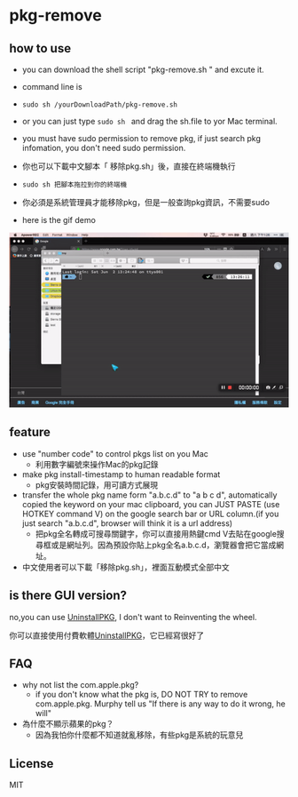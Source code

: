 # pkg-remove

## how to use

- you can download the shell script "pkg-remove.sh
" and excute it.
 - command line is 
 - `sudo sh /yourDownloadPath/pkg-remove.sh` 
 - or you can just type `sudo sh ` and drag the sh.file to yor Mac terminal.
 - you must have sudo permission to remove pkg, if just search pkg infomation, you don't need sudo permission.

- 你也可以下載中文腳本「 	移除pkg.sh」後，直接在終端機執行
 - `sudo sh 把腳本拖拉到你的終端機`
 - 你必須是系統管理員才能移除pkg，但是一般查詢pkg資訊，不需要sudo

- here is the gif demo    

![](https://raw.githubusercontent.com/iamrToday/album/master/pkg-remove/demoGif.gif)

## feature

- use "number code" to control pkgs list on you Mac
	- 利用數字編號來操作Mac的pkg記錄
- make pkg install-timestamp to human readable format
	- pkg安裝時間記錄，用可讀方式展現
- transfer the whole pkg name form "a.b.c.d" to "a b c d", automatically copied the keyword on your mac clipboard, you can JUST PASTE (use HOTKEY command V) on the google search bar or URL column.(if you just search "a.b.c.d", browser will think it is a url address)
	- 把pkg全名轉成可搜尋關鍵字，你可以直接用熱鍵cmd V去貼在google搜尋框或是網址列。因為預設你貼上pkg全名a.b.c.d，瀏覽器會把它當成網址。
- 中文使用者可以下載「移除pkg.sh」，裡面互動模式全部中文   

## is there GUI version?
no,you can use [UninstallPKG](https://www.corecode.io/uninstallpkg/), I don't want to Reinventing the wheel. 

你可以直接使用付費軟體[UninstallPKG](https://www.corecode.io/uninstallpkg/)，它已經寫很好了

## FAQ

- why not list the com.apple.pkg?
	- if you don't know what the pkg is, DO NOT TRY to remove com.apple.pkg. Murphy tell us "If there is any way to do it wrong, he will"
- 為什麼不顯示蘋果的pkg？ 
	- 因為我怕你什麼都不知道就亂移除，有些pkg是系統的玩意兒

##  License
MIT 
